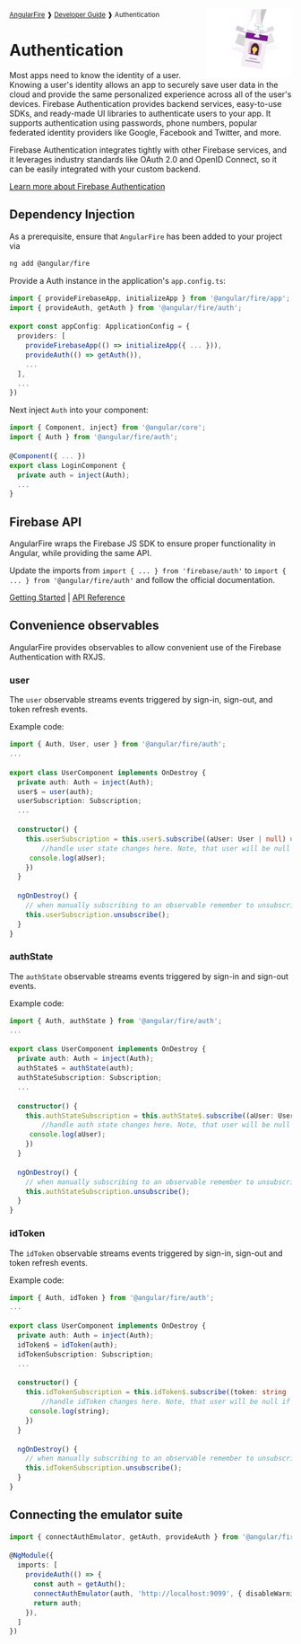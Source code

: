 <img align="right" width="30%" src="images/auth-illo_1x.png">

<small>
<a href="https://github.com/angular/angularfire">AngularFire</a> &#10097; <a href="../README.md#developer-guide">Developer Guide</a> &#10097; Authentication
</small>

# Authentication

Most apps need to know the identity of a user. Knowing a user's identity allows an app to securely save user data in the cloud and provide the same personalized experience across all of the user's devices.
Firebase Authentication provides backend services, easy-to-use SDKs, and ready-made UI libraries to authenticate users to your app. It supports authentication using passwords, phone numbers, popular federated identity providers like Google, Facebook and Twitter, and more.

Firebase Authentication integrates tightly with other Firebase services, and it leverages industry standards like OAuth 2.0 and OpenID Connect, so it can be easily integrated with your custom backend.

[Learn more about Firebase Authentication](https://firebase.google.com/docs/auth)

## Dependency Injection

As a prerequisite, ensure that `AngularFire` has been added to your project via
```bash
ng add @angular/fire
```

Provide a Auth instance in the application's `app.config.ts`:

```ts
import { provideFirebaseApp, initializeApp } from '@angular/fire/app';
import { provideAuth, getAuth } from '@angular/fire/auth';

export const appConfig: ApplicationConfig = {
  providers: [
    provideFirebaseApp(() => initializeApp({ ... })),
    provideAuth(() => getAuth()),
    ...
  ],
  ...
})
```

Next inject `Auth` into your component:

```ts
import { Component, inject} from '@angular/core';
import { Auth } from '@angular/fire/auth';

@Component({ ... })
export class LoginComponent {
  private auth = inject(Auth);
  ...
}
```

## Firebase API

AngularFire wraps the Firebase JS SDK to ensure proper functionality in Angular, while providing the same API.

Update the imports from `import { ... } from 'firebase/auth'` to `import { ... } from '@angular/fire/auth'` and follow the official documentation.

[Getting Started](https://firebase.google.com/docs/auth/web/start) | [API Reference](https://firebase.google.com/docs/reference/js/auth)

## Convenience observables

AngularFire provides observables to allow convenient use of the Firebase Authentication with RXJS.

### user

The `user` observable streams events triggered by sign-in, sign-out, and token refresh events.

Example code:

```ts
import { Auth, User, user } from '@angular/fire/auth';
...

export class UserComponent implements OnDestroy {
  private auth: Auth = inject(Auth);
  user$ = user(auth);
  userSubscription: Subscription;
  ...

  constructor() {
    this.userSubscription = this.user$.subscribe((aUser: User | null) => {
        //handle user state changes here. Note, that user will be null if there is no currently logged in user.
     console.log(aUser);
    })
  }

  ngOnDestroy() {
    // when manually subscribing to an observable remember to unsubscribe in ngOnDestroy
    this.userSubscription.unsubscribe();
  }
}

```

### authState

The `authState` observable streams events triggered by sign-in and sign-out events.

Example code:
```ts
import { Auth, authState } from '@angular/fire/auth';
...

export class UserComponent implements OnDestroy {
  private auth: Auth = inject(Auth);
  authState$ = authState(auth);
  authStateSubscription: Subscription;
  ...

  constructor() {
    this.authStateSubscription = this.authState$.subscribe((aUser: User | null) => {
        //handle auth state changes here. Note, that user will be null if there is no currently logged in user.
     console.log(aUser);
    })
  }

  ngOnDestroy() {
    // when manually subscribing to an observable remember to unsubscribe in ngOnDestroy
    this.authStateSubscription.unsubscribe();
  }
}
```

### idToken

The `idToken` observable streams events triggered by sign-in, sign-out and token refresh events.

Example code:
```ts
import { Auth, idToken } from '@angular/fire/auth';
...

export class UserComponent implements OnDestroy {
  private auth: Auth = inject(Auth);
  idToken$ = idToken(auth);
  idTokenSubscription: Subscription;
  ...

  constructor() {
    this.idTokenSubscription = this.idToken$.subscribe((token: string | null) => {
        //handle idToken changes here. Note, that user will be null if there is no currently logged in user.
     console.log(string);
    })
  }

  ngOnDestroy() {
    // when manually subscribing to an observable remember to unsubscribe in ngOnDestroy
    this.idTokenSubscription.unsubscribe();
  }
}
```

## Connecting the emulator suite

```ts
import { connectAuthEmulator, getAuth, provideAuth } from '@angular/fire/auth';

@NgModule({
  imports: [
    provideAuth(() => {
      const auth = getAuth();
      connectAuthEmulator(auth, 'http://localhost:9099', { disableWarnings: true });
      return auth;
    }),
  ]
})
```
